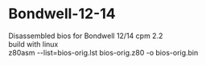 # Bondwell-12-14

Disassembled bios for Bondwell 12/14 cpm 2.2<br/>
build with linux <br/>
z80asm --list=bios-orig.lst  bios-orig.z80  -o bios-orig.bin<br/>